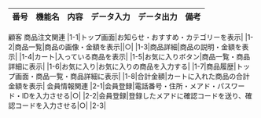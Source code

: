 |番号|機能名|内容|データ入力|データ出力|備考|
|:-----|:-----|:-----|:-----:|:-----:|:-----|
顧客
商品注文関連
|1-1|トップ画面|お知らせ・おすすめ・カテゴリーを表示|
|1-2|商品一覧|商品の画像・金額を表示||○|
|1-3|商品詳細|商品の説明・金額を表示|
|1-4|カート|入っている商品を表示|
|1-5|お気に入りボタン|商品一覧・商品詳細に表示|
|1-6|お気に入り|お気に入りの商品を入力する|
|1-7|商品履歴|トップ画面・商品一覧・商品詳細に表示|
|1-8|合計金額|カートに入れた商品の合計金額を表示|
会員情報関連
|2-1|会員登録|電話番号・住所・メアド・パスワード・IDを入力させる|○|
|2-2|会員登録|登録したメアドに確認コードを送り、確認コードを入力させる|○|
|2-3|








